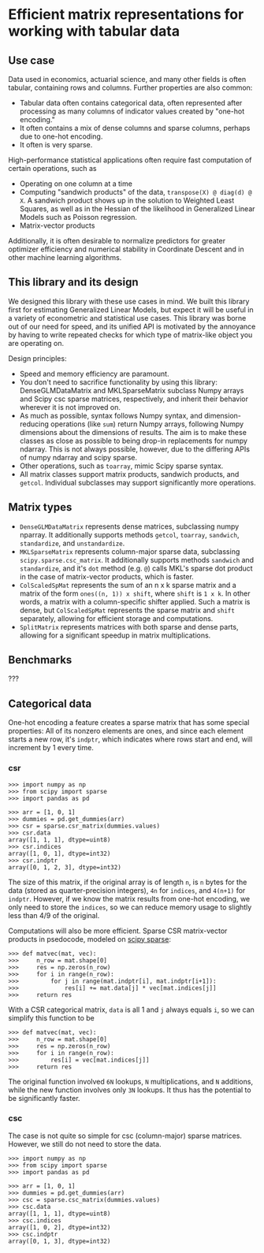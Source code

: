 # Efficient matrix representations for working with tabular data

## Use case
Data used in economics, actuarial science, and many other fields is often tabular,
containing rows and columns. Further properties are also common:
- Tabular data often contains categorical data, 
often represented after processing as many columns of indicator values
created by "one-hot encoding."
- It often contains a mix of dense columns and sparse columns, 
perhaps due to one-hot encoding.
- It often is very sparse.

High-performance statistical applications often require fast computation of certain
operations, such as
- Operating on one column at a time
- Computing "sandwich products" of the data, `transpose(X) @ diag(d) @ X`. A sandwich
product shows up in the solution to Weighted Least Squares, as well as in the Hessian
of the likelihood in Generalized Linear Models such as Poisson regression.
- Matrix-vector products

Additionally, it is often desirable to normalize predictors for greater optimizer 
efficiency and numerical stability in
Coordinate Descent and in other machine learning algorithms.

## This library and its design

We designed this library with these use cases in mind. We built this library first for
estimating Generalized Linear Models, but expect it will be useful in a variety of
econometric and statistical use cases. This library was borne out of our need for 
speed, and its unified API is motivated by the annoyance by having to write repeated
checks for which type of matrix-like object you are operating on.

Design principles:
- Speed and memory efficiency are paramount.
- You don't need to sacrifice functionality by using this library: DenseGLMDataMatrix 
and MKLSparseMatrix subclass Numpy arrays and Scipy csc sparse matrices, respectively, 
and inherit their behavior wherever it is not improved on.
- As much as possible, syntax follows Numpy syntax, and dimension-reducing
  operations (like `sum`) return Numpy arrays, following Numpy dimensions
  about the dimensions of results. The aim is to make these classes
  as close as possible to being drop-in replacements for numpy ndarray.
  This is not always possible, however, due to the differing APIs of numpy ndarray
  and scipy sparse.
- Other operations, such as `toarray`, mimic Scipy sparse syntax.
- All matrix classes support matrix products, sandwich products, and `getcol`.
Individual subclasses may support significantly more operations.

## Matrix types
- `DenseGLMDataMatrix` represents dense matrices, subclassing numpy nparray. 
    It additionally supports methods `getcol`, `toarray`, `sandwich`, `standardize`, 
    and `unstandardize`.
- `MKLSparseMatrix` represents column-major sparse data, subclassing 
    `scipy.sparse.csc_matrix`. It additionally supports methods `sandwich`
    and `standardize`, and it's `dot` method (e.g. `@`) calls MKL's sparse dot product
    in the case of matrix-vector products, which is faster.
- `ColScaledSpMat` represents the sum of an n x k sparse matrix and a matrix
    of the form `ones((n, 1)) x shift`, where `shift` is `1 x k`. In other words,
    a matrix with a column-specific shifter applied. Such a matrix is dense, but
    `ColScaledSpMat` represents the sparse matrix and `shift` separately, allowing for
    efficient storage and computations.
- `SplitMatrix` represents matrices with both sparse and dense parts, allowing for
    a significant speedup in matrix multiplications.
    
## Benchmarks
???

## Categorical data
One-hot encoding a feature creates a sparse matrix that has some special properties: 
All of its nonzero elements are ones, and since each element starts a new row, it's `indptr`,
which indicates where rows start and end, will increment by 1 every time.

### csr
```
>>> import numpy as np
>>> from scipy import sparse
>>> import pandas as pd

>>> arr = [1, 0, 1]
>>> dummies = pd.get_dummies(arr)
>>> csr = sparse.csr_matrix(dummies.values)
>>> csr.data
array([1, 1, 1], dtype=uint8)
>>> csr.indices
array([1, 0, 1], dtype=int32)
>>> csr.indptr
array([0, 1, 2, 3], dtype=int32)
```

The size of this matrix, if the original array is of length `n`, is `n` bytes for the 
data (stored as quarter-precision integers), `4n` for `indices`, and `4(n+1)` for 
`indptr`. However, if we know the matrix results from one-hot encoding, we only need to
store the `indices`, so we can reduce memory usage to slightly less than 4/9 of the 
original.

Computations will also be more efficient. Sparse CSR matrix-vector products in psedocode,
modeled on [scipy sparse](https://github.com/scipy/scipy/blob/1dc960a33b000b95b1e399582c154efc0360a576/scipy/sparse/sparsetools/csr.h#L1120):
```
>>> def matvec(mat, vec):
>>>     n_row = mat.shape[0]
>>>     res = np.zeros(n_row)
>>>     for i in range(n_row):
>>>         for j in range(mat.indptr[i], mat.indptr[i+1]):
>>>             res[i] += mat.data[j] * vec[mat.indices[j]]
>>>     return res
```
With a CSR categorical matrix, `data` is all 1 and `j` always equals `i`, so we can
simplify this function to be
```
>>> def matvec(mat, vec):
>>>     n_row = mat.shape[0]
>>>     res = np.zeros(n_row)
>>>     for i in range(n_row):
>>>         res[i] = vec[mat.indices[j]]
>>>     return res
```
The original function involved `6N` lookups, `N` multiplications, and `N` additions, 
while the new function involves only `3N` lookups. It thus has the potential to be
significantly faster.

### csc
The case is not quite so simple for csc (column-major) sparse matrices.
However, we still do not need to store the data.

```
>>> import numpy as np
>>> from scipy import sparse
>>> import pandas as pd

>>> arr = [1, 0, 1]
>>> dummies = pd.get_dummies(arr)
>>> csc = sparse.csc_matrix(dummies.values)
>>> csc.data
array([1, 1, 1], dtype=uint8)
>>> csc.indices
array([1, 0, 2], dtype=int32)
>>> csc.indptr
array([0, 1, 3], dtype=int32)
```